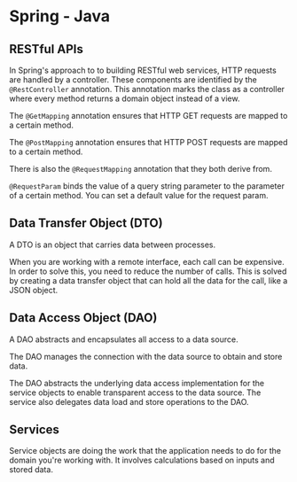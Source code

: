 # Spring - Java


## RESTful APIs

In Spring's approach to to building RESTful web services, HTTP requests are handled by a controller. These components are identified by the `@RestController` annotation. This annotation marks the class as a controller where every method returns a domain object instead of a view. 

The `@GetMapping` annotation ensures that HTTP GET requests are mapped to a certain method.

The `@PostMapping` annotation ensures that HTTP POST requests are mapped to a certain method.

There is also the `@RequestMapping` annotation that they both derive from. 

`@RequestParam` binds the value of a query string parameter to the parameter of a certain method. You can set a default value for the request param.

## Data Transfer Object (DTO)

A DTO is an object that carries data between processes.

When you are working with a remote interface, each call can be expensive. In order to solve this, you need to reduce the number of calls. This is solved by creating a data transfer object that can hold all the data for the call, like a JSON object.

## Data Access Object (DAO)

A DAO abstracts and encapsulates all access to a data source. 

The DAO manages the connection with the data source to obtain and store data. 

The DAO abstracts the underlying data access implementation for the service objects to enable transparent access to the data source. The service also delegates data load and store operations to the DAO. 

## Services

Service objects are doing the work that the application needs to do for the domain you're working with. It involves calculations based on inputs and stored data.
